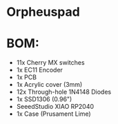 # Orpheuspad

# BOM:
- 11x Cherry MX switches
- 1x EC11 Encoder
- 1x PCB
- 1x Acrylic cover (3mm)
- 12x Through-hole 1N4148 Diodes
- 1x SSD1306 (0.96")
- SeeedStudio XIAO RP2040
- 1x Case (Prusament Lime)
